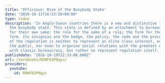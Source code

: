 ```yaml
---
title: 'Officious: Rise of the Busybody State'
date: "2019-10-11T16:23:26+08:00"
type: video
description: 'In Anglo-Saxon countries there is a new and distinctive form of state:
  the busybody state. This state is defined by an attachment to bureaucratic procedures
  for their own sake: the rule for the sake of a rule; the form for the sake of a
  form. Its insignias are the badge, the policy, the code and the procedure. The logic
  of the regulation is neither to represent an elite class interest, nor to serve
  the public, nor even to organise social relations with the greatest efficiency as
  with classic bureaucracy, but rather to represent regulation itself. http://www.zero-books.net/books/officious'
publishdate: "2016-10-19T22:33:08.000Z"
url: /zerobooks/ROWFb3PNqyc/
providers:
  youtube:
    id: ROWFb3PNqyc
---
```

